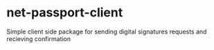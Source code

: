 # net-passport-client
Simple client side package for sending digital signatures requests and recieving confirmation
